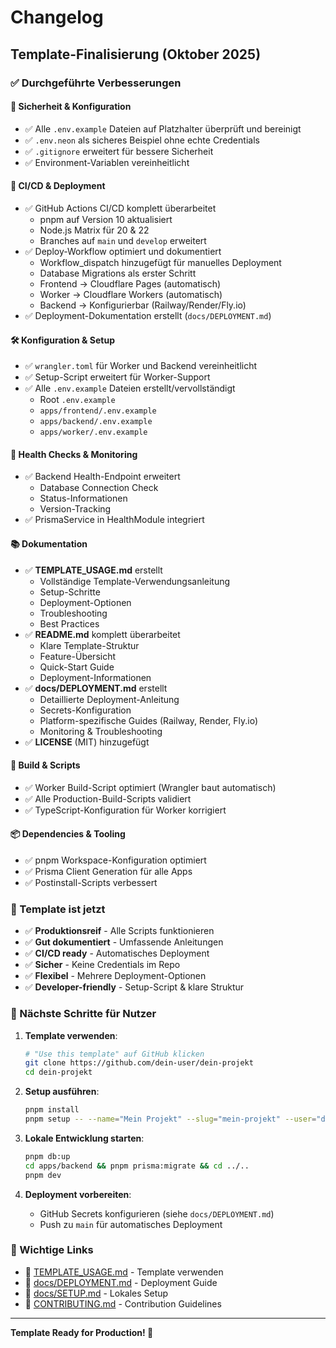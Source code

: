 # Changelog

## Template-Finalisierung (Oktober 2025)

### ✅ Durchgeführte Verbesserungen

#### 🔐 Sicherheit & Konfiguration

- ✅ Alle `.env.example` Dateien auf Platzhalter überprüft und bereinigt
- ✅ `.env.neon` als sicheres Beispiel ohne echte Credentials
- ✅ `.gitignore` erweitert für bessere Sicherheit
- ✅ Environment-Variablen vereinheitlicht

#### 🚀 CI/CD & Deployment

- ✅ GitHub Actions CI/CD komplett überarbeitet
  - pnpm auf Version 10 aktualisiert
  - Node.js Matrix für 20 & 22
  - Branches auf `main` und `develop` erweitert
- ✅ Deploy-Workflow optimiert und dokumentiert
  - Workflow_dispatch hinzugefügt für manuelles Deployment
  - Database Migrations als erster Schritt
  - Frontend → Cloudflare Pages (automatisch)
  - Worker → Cloudflare Workers (automatisch)
  - Backend → Konfigurierbar (Railway/Render/Fly.io)
- ✅ Deployment-Dokumentation erstellt (`docs/DEPLOYMENT.md`)

#### 🛠️ Konfiguration & Setup

- ✅ `wrangler.toml` für Worker und Backend vereinheitlicht
- ✅ Setup-Script erweitert für Worker-Support
- ✅ Alle `.env.example` Dateien erstellt/vervollständigt
  - Root `.env.example`
  - `apps/frontend/.env.example`
  - `apps/backend/.env.example`
  - `apps/worker/.env.example`

#### 💚 Health Checks & Monitoring

- ✅ Backend Health-Endpoint erweitert
  - Database Connection Check
  - Status-Informationen
  - Version-Tracking
- ✅ PrismaService in HealthModule integriert

#### 📚 Dokumentation

- ✅ **TEMPLATE_USAGE.md** erstellt
  - Vollständige Template-Verwendungsanleitung
  - Setup-Schritte
  - Deployment-Optionen
  - Troubleshooting
  - Best Practices
- ✅ **README.md** komplett überarbeitet
  - Klare Template-Struktur
  - Feature-Übersicht
  - Quick-Start Guide
  - Deployment-Informationen
- ✅ **docs/DEPLOYMENT.md** erstellt
  - Detaillierte Deployment-Anleitung
  - Secrets-Konfiguration
  - Platform-spezifische Guides (Railway, Render, Fly.io)
  - Monitoring & Troubleshooting
- ✅ **LICENSE** (MIT) hinzugefügt

#### 🔧 Build & Scripts

- ✅ Worker Build-Script optimiert (Wrangler baut automatisch)
- ✅ Alle Production-Build-Scripts validiert
- ✅ TypeScript-Konfiguration für Worker korrigiert

#### 📦 Dependencies & Tooling

- ✅ pnpm Workspace-Konfiguration optimiert
- ✅ Prisma Client Generation für alle Apps
- ✅ Postinstall-Scripts verbessert

### 🎯 Template ist jetzt

- ✅ **Produktionsreif** - Alle Scripts funktionieren
- ✅ **Gut dokumentiert** - Umfassende Anleitungen
- ✅ **CI/CD ready** - Automatisches Deployment
- ✅ **Sicher** - Keine Credentials im Repo
- ✅ **Flexibel** - Mehrere Deployment-Optionen
- ✅ **Developer-friendly** - Setup-Script & klare Struktur

### 📝 Nächste Schritte für Nutzer

1. **Template verwenden**:

   ```bash
   # "Use this template" auf GitHub klicken
   git clone https://github.com/dein-user/dein-projekt
   cd dein-projekt
   ```

2. **Setup ausführen**:

   ```bash
   pnpm install
   pnpm setup -- --name="Mein Projekt" --slug="mein-projekt" --user="dein-user"
   ```

3. **Lokale Entwicklung starten**:

   ```bash
   pnpm db:up
   cd apps/backend && pnpm prisma:migrate && cd ../..
   pnpm dev
   ```

4. **Deployment vorbereiten**:
   - GitHub Secrets konfigurieren (siehe `docs/DEPLOYMENT.md`)
   - Push zu `main` für automatisches Deployment

### 🔗 Wichtige Links

- 📖 [TEMPLATE_USAGE.md](./TEMPLATE_USAGE.md) - Template verwenden
- 🚀 [docs/DEPLOYMENT.md](./docs/DEPLOYMENT.md) - Deployment Guide
- 🔧 [docs/SETUP.md](./docs/SETUP.md) - Lokales Setup
- 🤝 [CONTRIBUTING.md](./CONTRIBUTING.md) - Contribution Guidelines

---

**Template Ready for Production! 🎉**
